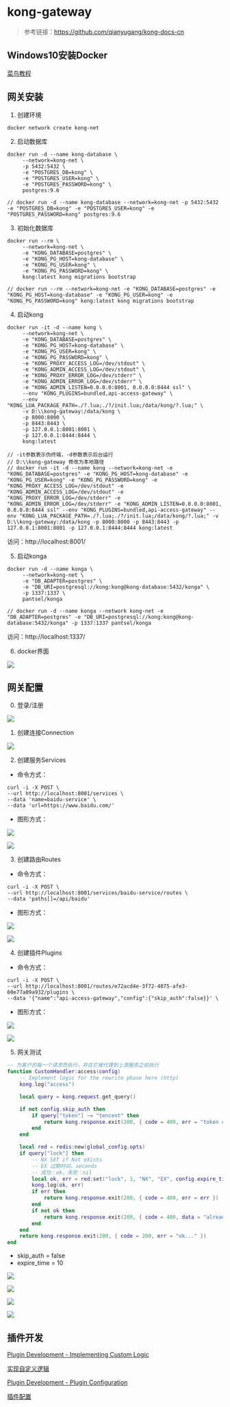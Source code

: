# kong-gateway

> 参考链接：https://github.com/qianyugang/kong-docs-cn

## Windows10安装Docker

[菜鸟教程](https://www.runoob.com/docker/windows-docker-install.html)

## 网关安装
1. 创建环境

```
docker network create kong-net
```

2. 启动数据库

```
docker run -d --name kong-database \
     --network=kong-net \
     -p 5432:5432 \
     -e "POSTGRES_DB=kong" \
     -e "POSTGRES_USER=kong" \
     -e "POSTGRES_PASSWORD=kong" \
     postgres:9.6

// docker run -d --name kong-database --network=kong-net -p 5432:5432 -e "POSTGRES_DB=kong" -e "POSTGRES_USER=kong" -e "POSTGRES_PASSWORD=kong" postgres:9.6
```

3. 初始化数据库

```
docker run --rm \
     --network=kong-net \
     -e "KONG_DATABASE=postgres" \
     -e "KONG_PG_HOST=kong-database" \
     -e "KONG_PG_USER=kong" \
     -e "KONG_PG_PASSWORD=kong" \
     kong:latest kong migrations bootstrap

// docker run --rm --network=kong-net -e "KONG_DATABASE=postgres" -e "KONG_PG_HOST=kong-database" -e "KONG_PG_USER=kong" -e "KONG_PG_PASSWORD=kong" kong:latest kong migrations bootstrap
```

4. 启动kong

```
docker run -it -d --name kong \
     --network=kong-net \
     -e "KONG_DATABASE=postgres" \
     -e "KONG_PG_HOST=kong-database" \
     -e "KONG_PG_USER=kong" \
     -e "KONG_PG_PASSWORD=kong" \
     -e "KONG_PROXY_ACCESS_LOG=/dev/stdout" \
     -e "KONG_ADMIN_ACCESS_LOG=/dev/stdout" \
     -e "KONG_PROXY_ERROR_LOG=/dev/stderr" \
     -e "KONG_ADMIN_ERROR_LOG=/dev/stderr" \
     -e "KONG_ADMIN_LISTEN=0.0.0.0:8001, 0.0.0.0:8444 ssl" \
     --env "KONG_PLUGINS=bundled,api-access-gateway" \
     --env "KONG_LUA_PACKAGE_PATH=./?.lua;./?/init.lua;/data/kong/?.lua;" \
     -v D:\\kong-gateway:/data/kong \
     -p 8000:8000 \
     -p 8443:8443 \
     -p 127.0.0.1:8001:8001 \
     -p 127.0.0.1:8444:8444 \
     kong:latest

// -it参数表示伪终端，-d参数表示后台运行
// D:\\kong-gateway 修改为本地路径
// docker run -it -d --name kong --network=kong-net -e "KONG_DATABASE=postgres" -e "KONG_PG_HOST=kong-database" -e "KONG_PG_USER=kong" -e "KONG_PG_PASSWORD=kong" -e "KONG_PROXY_ACCESS_LOG=/dev/stdout" -e "KONG_ADMIN_ACCESS_LOG=/dev/stdout" -e "KONG_PROXY_ERROR_LOG=/dev/stderr" -e "KONG_ADMIN_ERROR_LOG=/dev/stderr" -e "KONG_ADMIN_LISTEN=0.0.0.0:8001, 0.0.0.0:8444 ssl" --env "KONG_PLUGINS=bundled,api-access-gateway" --env "KONG_LUA_PACKAGE_PATH=./?.lua;./?/init.lua;/data/kong/?.lua;" -v D:\\kong-gateway:/data/kong -p 8000:8000 -p 8443:8443 -p 127.0.0.1:8001:8001 -p 127.0.0.1:8444:8444 kong:latest
```
访问：http://localhost:8001/

5. 启动konga

```
docker run -d --name konga \
     --network=kong-net \
     -e "DB_ADAPTER=postgres" \
     -e "DB_URI=postgresql://kong:kong@kong-database:5432/konga" \
     -p 1337:1337 \
     pantsel/konga

// docker run -d --name konga --network kong-net -e "DB_ADAPTER=postgres" -e "DB_URI=postgresql://kong:kong@kong-database:5432/konga" -p 1337:1337 pantsel/konga
```
访问：http://localhost:1337/

6. docker界面

![](docs/docker.png)

## 网关配置

0. 登录/注册

![](docs/register.png)

1. 创建连接Connection

![](docs/connection.png)

2. 创建服务Services

- 命令方式：
```
curl -i -X POST \
--url http://localhost:8001/services \
--data 'name=baidu-service' \
--data 'url=https://www.baidu.com/'
```

- 图形方式：

![](docs/service-1.png)

![](docs/service-2.png)

3. 创建路由Routes

- 命令方式：
```
curl -i -X POST \
--url http://localhost:8001/services/baidu-service/routes \
--data 'paths[]=/api/baidu'
```

- 图形方式：

![](docs/route-1.png)

![](docs/route-2.png)

4. 创建插件Plugins

- 命令方式：
```
curl -i -X POST \
--url http://localhost:8001/routes/e72acd4e-3f72-4075-afe3-60e77a09a932/plugins \
--data '{"name":"api-access-gateway","config":{"skip_auth":false}}' \
```

- 图形方式：

![](docs/plugin-1.png)

![](docs/plugin-2.png)

5. 网关测试

```lua
-- 为客户的每一个请求而执行，并在它被代理到上游服务之前执行
function CustomHandler:access(config)
    -- Implement logic for the rewrite phase here (http)
    kong.log("access")

    local query = kong.request.get_query()

    if not config.skip_auth then
        if query["token"] ~= "tencent" then
            return kong.response.exit(200, { code = 400, err = "token error!" })
        end
    end

    local red = redis:new(global_config.opts)
    if query["lock"] then
        -- NX SET if Not eXists
        -- EX 过期时间，seconds
        -- 成功：ok，失败：nil
        local ok, err = red:set("lock", 1, "NX", "EX", config.expire_time or 10)
        kong.log(ok, err)
        if err then
            return kong.response.exit(200, { code = 400, err = err })
        end
        if not ok then
            return kong.response.exit(200, { code = 400, data = "already lock." })
        end
    end
    return kong.response.exit(200, { code = 200, err = "ok..." })
end
```

- skip_auth = false
- expire_time = 10

![](docs/test-1.png)

![](docs/test-2.png)

![](docs/test-3.png)

![](docs/test-4.png)

## 插件开发

[Plugin Development - Implementing Custom Logic](https://docs.konghq.com/gateway-oss/2.4.x/plugin-development/custom-logic/)

[实现自定义逻辑](https://github.com/qianyugang/kong-docs-cn/blob/master/GUIDES%26REFERENCES/plugin-development/custom-logic.md)

[Plugin Development - Plugin Configuration](https://docs.konghq.com/gateway-oss/2.4.x/plugin-development/plugin-configuration/)

[插件配置](https://github.com/qianyugang/kong-docs-cn/blob/master/GUIDES&REFERENCES/plugin-development/plugin-configuration.md)
